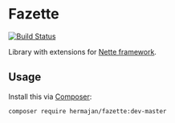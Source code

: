 # Fazette
[![Build Status](https://travis-ci.org/hermajan/fazette.svg?branch=master)](https://travis-ci.org/hermajan/fazette)

Library with extensions for [Nette framework](https://nette.org).

## Usage
Install this via [Composer](https://getcomposer.org):

`composer require hermajan/fazette:dev-master`
